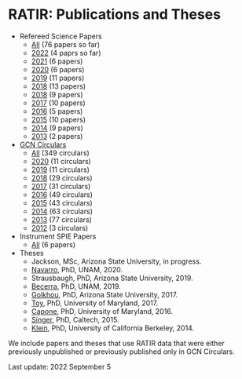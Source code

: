 # RATIR: Publications and Theses

* Refereed Science Papers
  * [All](http://bit.ly/2CPPwdO) (76 papers so far)
  * [2022](https://bit.ly/3eqkn9B) (4 paprs so far)
  * [2021](https://bit.ly/3RmbOLm) (6 papers)
  * [2020](https://bit.ly/3RE3rKZ) (6 papers)
  * [2019](http://bit.ly/2SyzqAN) (11 papers)
  * [2018](https://bit.ly/2KqznjI) (13 papers)
  * [2018](https://bit.ly/2KqznjI) (9 papers)
  * [2017](http://bit.ly/2t4GSc3) (10 papers)
  * [2016](http://bit.ly/2CP0bWs) (5 papers)
  * [2015](http://bit.ly/2F2gv83) (10 papers)
  * [2014](http://bit.ly/2t5WoUY) (9 papers)
  * [2013](http://bit.ly/2F461oO) (2 papers)
* [GCN Circulars](https://gcn.gsfc.nasa.gov/gcn3_circulars.html)
  * [All](http://bit.ly/30OIhiU) (349 circulars)
  * [2020](http://bit.ly/37q1ytS) (11 circulars)
  * [2019](http://bit.ly/2LAHLBn) (11 circulars)
  * [2018](http://bit.ly/2Z5pUWv) (29 circulars)
  * [2017](http://bit.ly/2Z899tQo) (31 circulars)
  * [2016](http://bit.ly/2LCdUsu) (49 circulars)
  * [2015](http://bit.ly/2LDvz2W) (43 circulars)
  * [2014](http://bit.ly/2JKlChT) (63 circulars)
  * [2013](http://bit.ly/2XVKX17) (77 circulars)
  * [2012](http://bit.ly/2SxmAkl) (3 circulars)
* Instrument SPIE Papers
  * [All](http://bit.ly/2F4nMnP) (6 papers)
* Theses
  * Jackson, MSc, Arizona State University, in progress.
  * [Navarro](https://tesiunam.dgb.unam.mx/F/93N1SLKUC3TPXDIA1XVT9J29XBQGGR8RRYQD34BFAE43BIK21Y-22225?func=full-set-set&set_number=957748&set_entry=000116&format=999), PhD, UNAM, 2020.
  * Strausbaugh, PhD, Arizona State University, 2019.
  * [Becerra](https://tesiunam.dgb.unam.mx/F/B7PKS8HDPJ6KLYFJVIXE6N3C45INT1K3GSI8R382KS9YJRYYJX-16412?func=full-set-set&set_number=957838&set_entry=000001&format=999), PhD, UNAM, 2019.
  * [Golkhou](https://ui.adsabs.harvard.edu/#abs/2017PhDT........70G/abstract), PhD, Arizona State University, 2017.
  * [Toy](https://ui.adsabs.harvard.edu/#abs/2017PhDT........21T/abstract), PhD, University of Maryland, 2017.
  * [Capone](https://ui.adsabs.harvard.edu/#abs/2016PhDT.......107C/abstract), PhD, University of Maryland, 2016.
  * [Singer](https://ui.adsabs.harvard.edu/#abs/2015PhDT.........6S/abstract), PhD, Caltech, 2015.
  * [Klein](https://ui.adsabs.harvard.edu/#abs/2014PhDT.......144K/abstract), PhD, University of California Berkeley, 2014.

We include papers and theses that use RATIR data that were either previously unpublished or previously published only in GCN Circulars.

Last update: 2022 September 5
